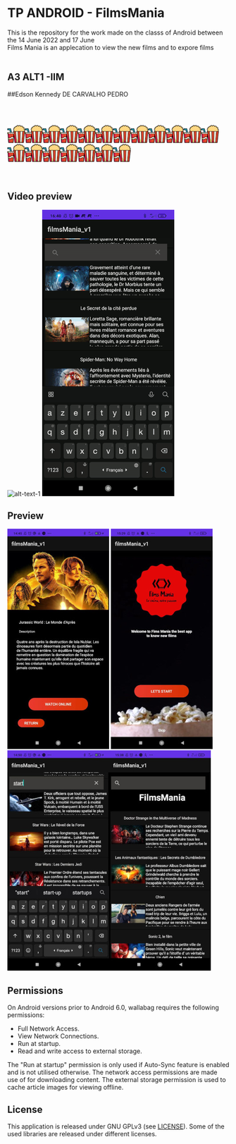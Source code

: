 # TP ANDROID - FilmsMania
This is the repository for the work made on the classs of Android between the 14 June 2022 and 17 June
<br>Films Mania is an applecation to view the new films and to expore films
<br>
<br>

## A3 ALT1 -IIM 
##Edson Kennedy DE CARVALHO PEDRO


<br></br>

![alt text](./img/popCorn2.png)![alt text](./img/popCorn2.png)![alt text](./img/popCorn2.png)![alt text](./img/popCorn2.png)![alt text](./img/popCorn2.png)![alt text](./img/popCorn2.png)![alt text](./img/popCorn2.png)![alt text](./img/popCorn2.png)![alt text](./img/popCorn2.png)![alt text](./img/popCorn2.png)![alt text](./img/popCorn2.png)![alt text](./img/popCorn2.png)![alt text](./img/popCorn2.png)![alt text](./img/popCorn2.png)![alt text](./img/popCorn2.png)![alt text](./img/popCorn2.png)![alt text](./img/popCorn2.png)![alt text](./img/popCorn2.png)![alt text](./img/popCorn2.png)<br>
<br></br>


## Video preview 

![alt-text-1](./img/intro2.gif "title-1") ![alt-text-1](./img/searchVideo4.gif "title-1")




## Preview 

![alt-text-1](./img/film1.jpg "title-1") ![alt-text-2](./img/intro.jpg "title-2")![alt-text-2](./img/search.jpg "title-2")![alt-text-2](./img/home.jpg "title-2")

## Permissions

On Android versions prior to Android 6.0, wallabag requires the following permissions:
- Full Network Access.
- View Network Connections.
- Run at startup.
- Read and write access to external storage.

The "Run at startup" permission is only used if Auto-Sync feature is enabled and is not utilised otherwise. The network access permissions are made use of for downloading content. The external storage permission is used to cache article images for viewing offline.





## License

This application is released under GNU GPLv3 (see [LICENSE](LICENSE)).
Some of the used libraries are released under different licenses.